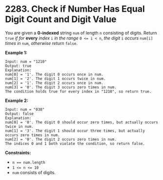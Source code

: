 # 2283. Check if Number Has Equal Digit Count and Digit Value
You are given a **0-indexed** string `num` of length `n` consisting of digits. Return `true` *if for* **every** *index* `i` *in the range* `0 <= i < n`, *the digit* `i` *occurs* `num[i]` *times in* `num`, *otherwise return* `false`.

**Example 1:**
```
Input: num = "1210"
Output: true
Explanation:
num[0] = '1'. The digit 0 occurs once in num.
num[1] = '2'. The digit 1 occurs twice in num.
num[2] = '1'. The digit 2 occurs once in num.
num[3] = '0'. The digit 3 occurs zero times in num.
The condition holds true for every index in "1210", so return true.
```

**Example 2:**
```
Input: num = "030"
Output: false
Explanation:
num[0] = '0'. The digit 0 should occur zero times, but actually occurs twice in num.
num[1] = '3'. The digit 1 should occur three times, but actually occurs zero times in num.
num[2] = '0'. The digit 2 occurs zero times in num.
The indices 0 and 1 both violate the condition, so return false.
```

**Constraints:**
- `n == num.length`
- `1 <= n <= 10`
- `num` consists of digits.
